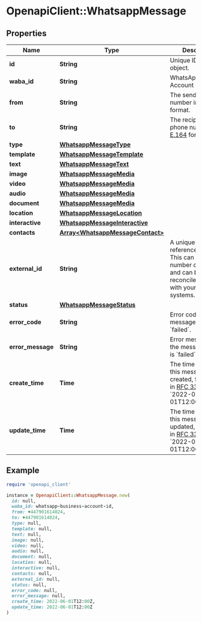 # OpenapiClient::WhatsappMessage

## Properties

| Name | Type | Description | Notes |
| ---- | ---- | ----------- | ----- |
| **id** | **String** | Unique ID for the object. |  |
| **waba_id** | **String** | WhatsApp Business Account ID. |  |
| **from** | **String** | The sender&#39;s phone number in [E.164](https://en.wikipedia.org/wiki/E.164) format. |  |
| **to** | **String** | The recipient&#39;s phone number in [E.164](https://en.wikipedia.org/wiki/E.164) format. |  |
| **type** | [**WhatsappMessageType**](WhatsappMessageType.md) |  |  |
| **template** | [**WhatsappMessageTemplate**](WhatsappMessageTemplate.md) |  | [optional] |
| **text** | [**WhatsappMessageText**](WhatsappMessageText.md) |  | [optional] |
| **image** | [**WhatsappMessageMedia**](WhatsappMessageMedia.md) |  | [optional] |
| **video** | [**WhatsappMessageMedia**](WhatsappMessageMedia.md) |  | [optional] |
| **audio** | [**WhatsappMessageMedia**](WhatsappMessageMedia.md) |  | [optional] |
| **document** | [**WhatsappMessageMedia**](WhatsappMessageMedia.md) |  | [optional] |
| **location** | [**WhatsappMessageLocation**](WhatsappMessageLocation.md) |  | [optional] |
| **interactive** | [**WhatsappMessageInteractive**](WhatsappMessageInteractive.md) |  | [optional] |
| **contacts** | [**Array&lt;WhatsappMessageContact&gt;**](WhatsappMessageContact.md) |  | [optional] |
| **external_id** | **String** | A unique string to reference the object. This can be an order number or similar, and can be used to reconcile the object with your internal systems. | [optional] |
| **status** | [**WhatsappMessageStatus**](WhatsappMessageStatus.md) |  | [optional] |
| **error_code** | **String** | Error code when the message status is &#x60;failed&#x60;. | [optional] |
| **error_message** | **String** | Error message when the message status is &#x60;failed&#x60;. | [optional] |
| **create_time** | **Time** | The time at which this message is created, formatted in [RFC 3339](https://datatracker.ietf.org/doc/html/rfc3339). e.g., &#x60;2022-06-01T12:00:00.000Z&#x60;. | [optional] |
| **update_time** | **Time** | The time at which this message is updated, formatted in [RFC 3339](https://datatracker.ietf.org/doc/html/rfc3339). e.g., &#x60;2022-06-01T12:00:00.000Z&#x60;. | [optional] |

## Example

```ruby
require 'openapi_client'

instance = OpenapiClient::WhatsappMessage.new(
  id: null,
  waba_id: whatsapp-business-account-id,
  from: +447901614024,
  to: +447901614024,
  type: null,
  template: null,
  text: null,
  image: null,
  video: null,
  audio: null,
  document: null,
  location: null,
  interactive: null,
  contacts: null,
  external_id: null,
  status: null,
  error_code: null,
  error_message: null,
  create_time: 2022-06-01T12:00Z,
  update_time: 2022-06-01T12:00Z
)
```

